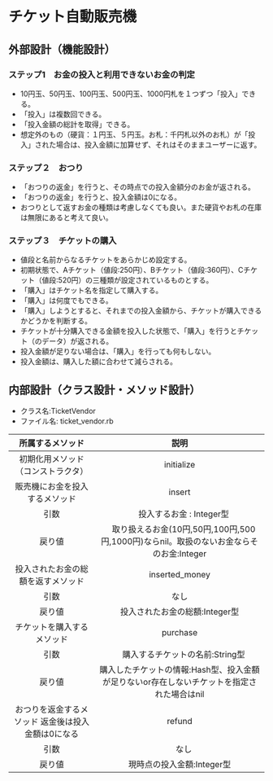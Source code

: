# チケット自動販売機

## 外部設計（機能設計）

### ステップ1　お金の投入と利用できないお金の判定
* 10円玉、50円玉、100円玉、500円玉、1000円札を１つずつ「投入」できる。
* 「投入」は複数回できる。
* 「投入金額の総計を取得」できる。
* 想定外のもの（硬貨：１円玉、５円玉。お札：千円札以外のお札）が「投入」された場合は、投入金額に加算せず、それはそのままユーザーに返す。

### ステップ２　おつり

* 「おつりの返金」を行うと、その時点での投入金額分のお金が返される。
* 「おつりの返金」を行うと、投入金額は0になる。
* おつりとして返すお金の種類は考慮しなくても良い。また硬貨やお札の在庫は無限にあると考えて良い。


### ステップ３　チケットの購入

* 値段と名前からなるチケットをあらかじめ設定する。
* 初期状態で、Aチケット（値段:250円）、Bチケット（値段:360円）、Cチケット（値段:520円）の三種類が設定されているものとする。
* 「購入」はチケット名を指定して購入する。
* 「購入」は何度でもできる。
* 「購入」しようとすると、それまでの投入金額から、チケットが購入できるかどうかを判断する。
* チケットが十分購入できる金額を投入した状態で、「購入」を行うとチケット（のデータ）が返される。
* 投入金額が足りない場合は、「購入」を行っても何もしない。
* 投入金額は、購入した額に合わせて減らされる。


## 内部設計（クラス設計・メソッド設計）

* クラス名:TicketVendor
* ファイル名: ticket_vendor.rb

| 所属するメソッド | 説明 |
|:----------------------------:|:-----------:|
| 初期化用メソッド（コンストラクタ）| initialize |
| 販売機にお金を投入するメソッド | insert |
| 引数　|　投入するお金 : Integer型 |
| 戻り値 |　取り扱えるお金(10円,50円,100円,500円,1000円)ならnil。取扱のないお金ならそのお金:Integer |
| 投入されたお金の総額を返すメソッド | inserted_money |
| 引数 | なし |
| 戻り値 | 投入されたお金の総額:Integer型 |
| チケットを購入するメソッド |  purchase |
| 引数　|　購入するチケットの名前:String型 |
| 戻り値 |  購入したチケットの情報:Hash型、投入金額が足りないor存在しないチケットを指定された場合はnil |
| おつりを返金するメソッド 返金後は投入金額は0になる | refund |
| 引数　|　なし |
| 戻り値 |  現時点の投入金額:Integer型 |
